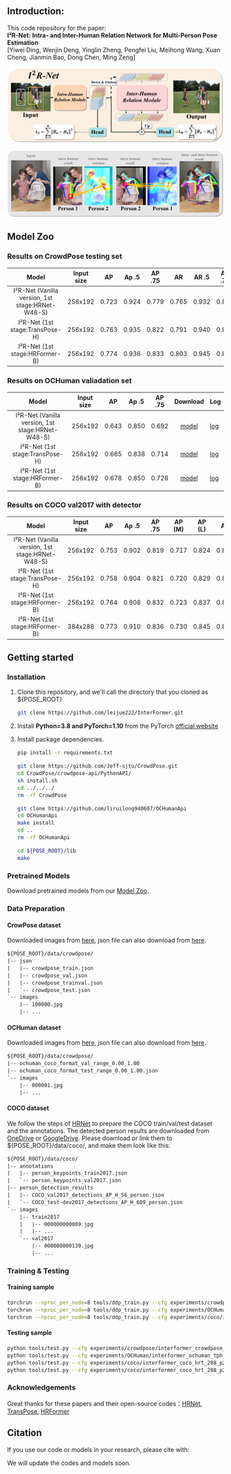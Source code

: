 ## Introduction:

This code repository for the paper:  
**I²R-Net: Intra- and Inter-Human Relation Network for Multi-Person Pose Estimation**  
[Yiwei Ding, Wenjin Deng, Yinglin Zheng, Pengfei Liu, Meihong Wang, Xuan Cheng, Jianmin Bao, Dong Chen, Ming Zeng]  

![teaser](figs/pipeline.png)

![teaser](figs/vis_attention.png)

## Model Zoo

### Results on CrowdPose testing set

|     Model      | Input size |  AP    | Ap .5 | AP .75 |  AR    | AR .5  | AR .75 | AP easy | AP medium | AP hard | Download | Log |
| :------------: | :--------: |  ----- | ----- | :----: | :----: | :----: | :----: | :-----: | :-------: | :-----: | :------: | --- |
| I²R-Net (Vanilla version, 1st stage:HRNet-W48-S) |  256x192  | 0.723 | 0.924 | 0.779  | 0.765  | 0.932 | 0.819 | 0.799 | 0.732  | 0.628 | [model](https://github.com/leijue222/Intra-and-Inter-Human-Relation-Network-for-MPEE/releases/download/models/interformer_crowdpose_w48_pure_en6.pth) | [log](https://github.com/leijue222/Intra-and-Inter-Human-Relation-Network-for-MPEE/releases/download/logs/GT_True_valid_interformer_crowdpose_w48_pure_en6_2022-05-23-21-23.log) |
| I²R-Net (1st stage:TransPose-H) |  256x192  | 0.763 | 0.935 | 0.822  | 0.791  | 0.940 | 0.844 | 0.832 | 0.770  | 0.674 | [model](https://github.com/leijue222/Intra-and-Inter-Human-Relation-Network-for-MPEE/releases/download/models/interformer_crowdpose_tph_192_p6_b4.pth) | [log](https://github.com/leijue222/Intra-and-Inter-Human-Relation-Network-for-MPEE/releases/download/logs/GT_True_valid_interformer_crowdpose_tph_192_p6_b4_2022-05-23-21-12.log) |
| I²R-Net (1st stage:HRFormer-B) |  256x192  | 0.774 | 0.936 | 0.833  | 0.803  | 0.945 | 0.855 | 0.838 | 0.781  | 0.693 | [model](https://github.com/leijue222/Intra-and-Inter-Human-Relation-Network-for-MPEE/releases/download/models/interformer_crowdpose_hrt_192_p4_b4.pth) | [log](https://github.com/leijue222/Intra-and-Inter-Human-Relation-Network-for-MPEE/releases/download/logs/GT_True_valid_interformer_crowdpose_tph_192_p6_b4_2022-05-23-21-12.log) |


### Results on OCHuman valiadation set

|     Model      | Input size |  AP    | Ap .5 | AP .75 | Download | Log |
| :------------: | :--------: |  ----- | ----- | :----: | :------: | --- |
| I²R-Net (Vanilla version, 1st stage:HRNet-W48-S) |  256x192  | 0.643 | 0.850 | 0.692  | [model](https://github.com/leijue222/Intra-and-Inter-Human-Relation-Network-for-MPEE/releases/download/models/interformer_ochuman_w48_pure_en6.pth) | [log](https://github.com/leijue222/Intra-and-Inter-Human-Relation-Network-for-MPEE/releases/download/logs/GT_True_valid_interformer_ochuman_w48_pure_en6_2022-05-23-20-34.log) |
| I²R-Net (1st stage:TransPose-H) |  256x192  | 0.665 | 0.838 | 0.714  | [model](https://github.com/leijue222/Intra-and-Inter-Human-Relation-Network-for-MPEE/releases/download/models/interformer_ochuman_tph_192_p3_b8.pth) | [log](https://github.com/leijue222/Intra-and-Inter-Human-Relation-Network-for-MPEE/releases/download/logs/GT_True_valid_interformer_ochuman_tph_192_p3_b8_2022-05-23-20-35.log) |
| I²R-Net (1st stage:HRFormer-B) |  256x192  | 0.678 | 0.850 | 0.728  | [model](https://github.com/leijue222/Intra-and-Inter-Human-Relation-Network-for-MPEE/releases/download/models/interformer_ochuman_hrt_192_p3_b8.pth) | [log](https://github.com/leijue222/Intra-and-Inter-Human-Relation-Network-for-MPEE/releases/download/logs/GT_True_valid_interformer_ochuman_hrt_192_p3_b8_2022-05-23-20-37.log) |


### Results on COCO val2017 with detector

|     Model      | Input size |  AP    | Ap .5 | AP .75 | AP (M) | AP (L) |  AR   | AR (M) | AR (L) | Download | Log |
| :------------: | :--------: |  ----- | ----- | :----: | :----: | :----: | :---: | :----: | :----: | :------: | --- |
| I²R-Net (Vanilla version, 1st stage:HRNet-W48-S) |  256x192  | 0.753 | 0.902 | 0.819  | 0.717  | 0.824  | 0.805 | 0.761  | 0.868  | [model](https://github.com/leijue222/Intra-and-Inter-Human-Relation-Network-for-MPEE/releases/download/models/interformer_coco_w48_pure_en6.pth) | [log](https://github.com/leijue222/Intra-and-Inter-Human-Relation-Network-for-MPEE/releases/download/logs/GT_False_valid_interformer_coco_w48_pure_en6_2022-05-23-21-43.log) |
| I²R-Net (1st stage:TransPose-H) |  256x192  | 0.758 | 0.904 | 0.821  | 0.720  | 0.829  | 0.809 | 0.766  | 0.873  | [model](https://github.com/leijue222/Intra-and-Inter-Human-Relation-Network-for-MPEE/releases/download/models/interformer_coco_tph_192_p4_b4.pth) | [log](https://github.com/leijue222/Intra-and-Inter-Human-Relation-Network-for-MPEE/releases/download/logs/GT_False_valid_interformer_coco_tph_192_p4_b4_2022-05-23-21-42.log) |
| I²R-Net (1st stage:HRFormer-B) |  256x192  | 0.764 | 0.908 | 0.832  | 0.723  | 0.837  | 0.814 | 0.769  | 0.881  | [model](https://github.com/leijue222/Intra-and-Inter-Human-Relation-Network-for-MPEE/releases/download/models/interformer_coco_hrt_192_p2_b12.pth) | [log](https://github.com/leijue222/Intra-and-Inter-Human-Relation-Network-for-MPEE/releases/download/logs/GT_False_valid_interformer_coco_hrt_192_p2_b12_2022-05-23-21-59.log) |
| I²R-Net (1st stage:HRFormer-B) |  384x288  | 0.773 | 0.910 | 0.836  | 0.730  | 0.845  | 0.821 | 0.777  | 0.886  | [model](https://github.com/leijue222/Intra-and-Inter-Human-Relation-Network-for-MPEE/releases/download/models/interformer_coco_hrt_288_p2_b4.pth) | [log](https://github.com/leijue222/Intra-and-Inter-Human-Relation-Network-for-MPEE/releases/download/logs/GT_False_valid_interformer_coco_hrt_288_p2_b4_2022-05-23-22-33.log) |

## Getting started

### Installation

1. Clone this repository, and we'll call the directory that you cloned as ${POSE_ROOT}

   ```bash
   git clone https://github.com/leijue222/InterFormer.git
   ```

2. Install **Python=3.8 and PyTorch=1.10** from the PyTorch [official website](https://pytorch.org/get-started/locally/)

3. Install package dependencies.

   ```bash
   pip install -r requirements.txt
   ```

   ```bash
   git clone https://github.com/Jeff-sjtu/CrowdPose.git
   cd CrowdPose/crowdpose-api/PythonAPI/
   sh install.sh
   cd ../../../
   rm -rf CrowdPose
   ```
   ```bash
   git clone https://github.com/liruilong940607/OCHumanApi
   cd OCHumanApi
   make install
   cd ..
   rm -rf OCHumanApi
   ```
   ```bash
   cd ${POSE_ROOT}/lib
   make
   ```
### Pretrained Models

Download pretrained models from our [Model Zoo](https://github.com/leijue222/Intra-and-Inter-Human-Relation-Network-for-MPEE#model-zoo).

### Data Preparation

#### CrowPose dataset

Downloaded images from [here](https://github.com/Jeff-sjtu/CrowdPose#Dataset), json file can also download from [here](https://github.com/leijue222/Intra-and-Inter-Human-Relation-Network-for-MPEE/releases/tag/json).
```txt
${POSE_ROOT}/data/crowdpose/
|-- json
|   |-- crowdpose_train.json
|   |-- crowdpose_val.json
|   |-- crowdpose_trainval.json
|   `-- crowdpose_test.json
`-- images
	|-- 100000.jpg
	|-- ... 
```

#### OCHuman dataset

Downloaded images from [here](https://drive.google.com/file/d/10hJ2OPWTlpfcnKGlj3MTirEC8L9AhEce/view?usp=sharing), json file can also download from [here](https://github.com/leijue222/Intra-and-Inter-Human-Relation-Network-for-MPEE/releases/tag/json).
```txt
${POSE_ROOT}/data/crowdpose/
|-- ochuman_coco_format_val_range_0.00_1.00
|-- ochuman_coco_format_test_range_0.00_1.00.json
`-- images
	|-- 000001.jpg
	|-- ... 
```

#### COCO dataset
We follow the steps of [HRNet](https://github.com/leoxiaobin/deep-high-resolution-net.pytorch#data-preparation) to prepare the COCO train/val/test dataset and the annotations. The detected person results are downloaded from [OneDrive](https://1drv.ms/f/s!AhIXJn_J-blWzzDXoz5BeFl8sWM-) or [GoogleDrive](https://drive.google.com/drive/folders/1fRUDNUDxe9fjqcRZ2bnF_TKMlO0nB_dk?usp=sharing). Please download or link them to ${POSE_ROOT}/data/coco/, and make them look like this:

```txt
${POSE_ROOT}/data/coco/
|-- annotations
|   |-- person_keypoints_train2017.json
|   `-- person_keypoints_val2017.json
|-- person_detection_results
|   |-- COCO_val2017_detections_AP_H_56_person.json
|   `-- COCO_test-dev2017_detections_AP_H_609_person.json
`-- images
	|-- train2017
	|   |-- 000000000009.jpg
	|   |-- ... 
	`-- val2017
		|-- 000000000139.jpg
		|-- ... 
```

### Training & Testing

#### Training sample

```bash
torchrun --nproc_per_node=8 tools/ddp_train.py --cfg experiments/crowdpose/interformer_crowdpose_w48_pure_en6.yaml
torchrun --nproc_per_node=8 tools/ddp_train.py --cfg experiments/OCHuman/interformer_ochuman_tph_192_p3_b8.yaml
torchrun --nproc_per_node=8 tools/ddp_train.py --cfg experiments/coco/interformer_coco_hrt_288_p2_b4.yaml
```

#### Testing sample

```bash
python tools/test.py --cfg experiments/crowdpose/interformer_crowdpose_w48_pure_en6.yaml
python tools/test.py --cfg experiments/OCHuman/interformer_ochuman_tph_192_p3_b8.yaml
python tools/test.py --cfg experiments/coco/interformer_coco_hrt_288_p2_b4.yaml TEST.USE_GT_BBOX False
python tools/test.py --cfg experiments/coco/interformer_coco_hrt_288_p2_b4.yaml TEST.USE_GT_BBOX True
```


### Acknowledgements

Great thanks for these papers and their open-source codes：[HRNet](https://github.com/leoxiaobin/deep-high-resolution-net.pytorch),  [TransPose](https://github.com/yangsenius/TransPose), [HRFormer](https://github.com/HRNet/HRFormer)


## Citation
If you use our code or models in your research, please cite with:

We will update the codes and models soon.
